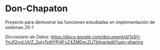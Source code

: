 # Don-Chapaton
Proyecto para demostrar las funciones estudiadas en implementación de sistemas 25-1

*Diccionario de Datos:*
https://docs.google.com/document/d/1xSV-YnJf2vyLUVZ_2ulyTpNYPj4FsZ4ZMDscZUTblnw/edit?usp=sharing
